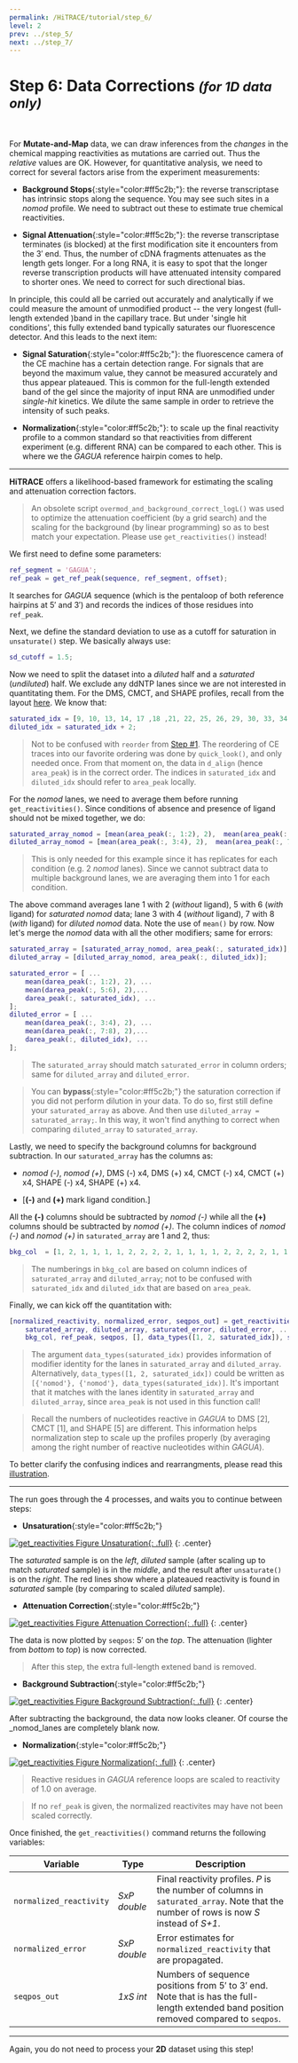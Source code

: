 ```yaml
---
permalink: /HiTRACE/tutorial/step_6/
level: 2
prev: ../step_5/
next: ../step_7/
---
```


# Step 6: Data Corrections _<small>(for 1D data only)</small>_

<br/>

For **Mutate-and-Map** data, we can draw inferences from the _changes_ in the chemical mapping reactivities as mutations are carried out. Thus the _relative_ values are OK. However, for quantitative analysis, we need to correct for several factors arise from the experiment measurements:

* **Background Stops**{:style="color:#ff5c2b;"}: the reverse transcriptase has intrinsic stops along the sequence. You may see such sites in a _nomod_ profile. We need to subtract out these to estimate true chemical reactivities.

* **Signal Attenuation**{:style="color:#ff5c2b;"}: the reverse transcriptase terminates (is blocked) at the first modification site it encounters from the 3&prime; end. Thus, the number of cDNA fragments attenuates as the length gets longer. For a long RNA, it is easy to spot that the longer reverse transcription products will have attenuated intensity compared to shorter ones. We need to correct for such directional bias.

In principle, this could all be carried out accurately and analytically if we could measure the amount of unmodified product -- the very longest (full-length extended )band in the capillary trace. But under 'single hit conditions', this fully extended band typically saturates our fluorescence detector. And this leads to the next item:

* **Signal Saturation**{:style="color:#ff5c2b;"}: the fluorescence camera of the CE machine has a certain detection range. For signals that are beyond the maximum value, they cannot be measured accurately and thus appear plateaued. This is common for the full-length extended band of the gel since the majority of input RNA are unmodified under _single-hit_ kinetics. We dilute the same sample in order to retrieve the intensity of such peaks.

* **Normalization**{:style="color:#ff5c2b;"}: to scale up the final reactivity profile to a common standard so that reactivities from different experiment (e.g. different RNA) can be compared to each other. This is where we the _GAGUA_ reference hairpin comes to help.

<hr/>

**HiTRACE** offers a likelihood-based framework for estimating the scaling and attenuation correction factors. 

> An obsolete script `overmod_and_background_correct_logL()` was used to optimize the attenuation coefficient (by a grid search) and the scaling for the background (by linear programming) so as to best match your expectation. Please use `get_reactivities()` instead!

We first need to define some parameters:

```matlab
ref_segment = 'GAGUA';
ref_peak = get_ref_peak(sequence, ref_segment, offset);
```

It searches for _GAGUA_ sequence (which is the pentaloop of both reference hairpins at 5&prime; and 3&prime;) and records the indices of those residues into `ref_peak`.

Next, we define the standard deviation to use as a cutoff for saturation in `unsaturate()` step. We basically always use:

```matlab
sd_cutoff = 1.5;
```

Now we need to split the dataset into a _diluted_ half and a _saturated_ (_undiluted_) half. We exclude any ddNTP lanes since we are not interested in quantitating them. For the DMS, CMCT, and SHAPE profiles, recall from the layout [here](/repos/hitrace/res/pfl_1D_xsel.pdf). We know that:

```matlab
saturated_idx = [9, 10, 13, 14, 17 ,18 ,21, 22, 25, 26, 29, 30, 33, 34, 37, 38, 41, 42, 45, 46, 49, 50, 53, 54];
diluted_idx = saturated_idx + 2;
```

> Not to be confused with `reorder` from [Step #1](../step_1/). The reordering of CE traces into our favorite ordering was done by `quick_look()`, and only needed once. From that moment on, the data in `d_align` (hence `area_peak`) is in the correct order. The indices in `saturated_idx` and `diluted_idx` should refer to `area_peak` locally.

For the _nomod_ lanes, we need to average them before running `get_reactivities()`. Since conditions of absence and presence of ligand should not be mixed together, we do:

```matlab
saturated_array_nomod = [mean(area_peak(:, 1:2), 2),  mean(area_peak(:, 5:6), 2)];
diluted_array_nomod = [mean(area_peak(:, 3:4), 2),  mean(area_peak(:, 7:8), 2)];
```

> This is only needed for this example since it has replicates for each condition (e.g. 2 _nomod_ lanes). Since we cannot subtract data to multiple background lanes, we are averaging them into 1 for each condition.

The above command averages lane 1 with 2 (_without_ ligand), 5 with 6 (_with_ ligand) for _saturated_ _nomod_ data; lane 3 with 4 (_without_ ligand), 7 with 8 (_with_ ligand) for _diluted_ _nomod_ data. Note the use of `mean()` by row. Now let's merge the _nomod_ data with all the other modifiers; same for errors:

```matlab
saturated_array = [saturated_array_nomod, area_peak(:, saturated_idx)];
diluted_array = [diluted_array_nomod, area_peak(:, diluted_idx)];

saturated_error = [ ...
    mean(darea_peak(:, 1:2), 2), ...
    mean(darea_peak(:, 5:6), 2),...
    darea_peak(:, saturated_idx), ...
];
diluted_error = [ ...
    mean(darea_peak(:, 3:4), 2), ...
    mean(darea_peak(:, 7:8), 2),...
    darea_peak(:, diluted_idx), ...
];
```

> The `saturated_array` should match `saturated_error` in column orders; same for `diluted_array` and `diluted_error`.

> You can **bypass**{:style="color:#ff5c2b;"} the saturation correction if you did not perform dilution in your data. To do so, first still define your `saturated_array` as above. And then use `diluted_array = saturated_array;`. In this way, it won't find anything to correct when comparing `diluted_array` to `saturated_array`.

Lastly, we need to specify the background columns for background subtraction. In our `saturated_array` has the columns as: 

* _nomod (-)_, _nomod (+)_, DMS (-) x4, DMS (+) x4, CMCT (-) x4, CMCT (+) x4, SHAPE (-) x4, SHAPE (+) x4. 

* [**(-)** and **(+)** mark ligand condition.] 

All the **(-)** columns should be subtracted by _nomod (-)_ while all the **(+)** columns should be subtracted by _nomod (+)_. The column indices of _nomod (-)_ and _nomod (+)_ in `saturated_array` are 1 and 2, thus:

```matlab
bkg_col  = [1, 2, 1, 1, 1, 1, 2, 2, 2, 2, 1, 1, 1, 1, 2, 2, 2, 2, 1, 1, 1, 1, 2, 2, 2, 2];
```

> The numberings in `bkg_col` are based on column indices of `saturated_array` and `diluted_array`; not to be confused with `saturated_idx` and `diluted_idx` that are based on `area_peak`.

Finally, we can kick off the quantitation with:

```matlab
[normalized_reactivity, normalized_error, seqpos_out] = get_reactivities( ...
    saturated_array, diluted_array, saturated_error, diluted_error, ...
    bkg_col, ref_peak, seqpos, [], data_types([1, 2, saturated_idx]), sequence, offset, sd_cutoff);
```

> The argument `data_types(saturated_idx)` provides information of modifier identity for the lanes in `saturated_array` and `diluted_array`. Alternatively, `data_types([1, 2, saturated_idx])` could be written as `[{'nomod'}, {'nomod'}, data_types(saturated_idx)]`. It's important that it matches with the lanes identity in `saturated_array` and `diluted_array`, since `area_peak` is not used in this function call!

> Recall the numbers of nucleotides reactive in _GAGUA_ to DMS [2], CMCT [1], and SHAPE [5] are different. This information helps normalization step to scale up the profiles properly (by averaging among the right number of reactive nucleotides within _GAGUA_).

To better clarify the confusing indices and rearrangments, please read this [illustration](/repos/hitrace/res/pfl_1D_rx_matrix.png).

<hr/>

The run goes through the 4 processes, and waits you to continue between steps:

* **Unsaturation**{:style="color:#ff5c2b;"}

[![get_reactivities Figure Unsaturation](/repos/hitrace/res/pfl_1D_rx_unsat.png "get_reactivities Figure (Unsaturation)"){: .full}](/repos/hitrace/res/pfl_1D_rx_unsat.png)
{: .center}

The _saturated_ sample is on the _left_, _diluted_ sample (after scaling up to match _saturated_ sample) is in the _middle_, and the result after `unsaturate()` is on the _right_. The red lines show where a plateaued reactivity is found in _saturated_ sample (by comparing to scaled _diluted_ sample).

* **Attenuation Correction**{:style="color:#ff5c2b;"}

[![get_reactivities Figure Attenuation Correction](/repos/hitrace/res/pfl_1D_rx_attcorr.png "get_reactivities Figure (Attenuation Correction)"){: .full}](/repos/hitrace/res/pfl_1D_rx_attcorr.png)
{: .center}

The data is now plotted by `seqpos`: 5&prime; on the _top_. The attenuation (lighter from _bottom_ to _top_) is now corrected.

> After this step, the extra full-length extened band is removed.

* **Background Subtraction**{:style="color:#ff5c2b;"}

[![get_reactivities Figure Background Subtraction](/repos/hitrace/res/pfl_1D_rx_bkgsub.png "get_reactivities Figure (Background Subtraction)"){: .full}](/repos/hitrace/res/pfl_1D_rx_bkgsub.png)
{: .center}

After subtracting the background, the data now looks cleaner. Of course the _nomod_lanes are completely blank now.

* **Normalization**{:style="color:#ff5c2b;"}

[![get_reactivities Figure Normalization](/repos/hitrace/res/pfl_1D_rx_norm.png "get_reactivities Figure (Normalization)"){: .full}](/repos/hitrace/res/pfl_1D_rx_norm.png)
{: .center}

> Reactive residues in _GAGUA_ reference loops are scaled to reactivity of 1.0 on average.

> If no `ref_peak` is given, the normalized reactivites may have not been scaled correctly.

Once finished, the `get_reactivities()` command returns the following variables:

| Variable | Type | Description |
| --- | --- | --- |
| `normalized_reactivity` | _SxP double_ | Final reactivity profiles. _P_ is the number of columns in `saturated_array`. Note that the number of rows is now _S_ instead of _S+1_. |
| `normalized_error` | _SxP double_ | Error estimates for `normalized_reactivity` that are propagated. |
| `seqpos_out` | _1xS int_ | Numbers of sequence positions from 5&prime; to 3&prime; end. Note that is has the full-length extended band position removed compared to `seqpos`. |

<hr/>

Again, you do not need to process your **2D** dataset using this step!


